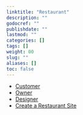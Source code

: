 ```yaml
---
linktitle: "Restaurant"
description: ""
godocref: ""
publishdate: ""
lastmod: ""
categories: []
tags: []
weight: 00
slug: ""
aliases: []
toc: false
---
```


* [Customer](/website/restaurant/customer/)
* [Owner](/website/restaurant/owner/)
* [Designer](/website/restaurant/designer/)
* [Create a Restaurant Site](/website/restaurant/restaurant/)